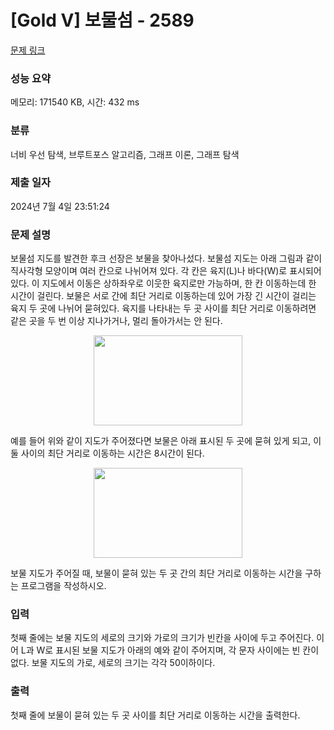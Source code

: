 # [Gold V] 보물섬 - 2589 

[문제 링크](https://www.acmicpc.net/problem/2589) 

### 성능 요약

메모리: 171540 KB, 시간: 432 ms

### 분류

너비 우선 탐색, 브루트포스 알고리즘, 그래프 이론, 그래프 탐색

### 제출 일자

2024년 7월 4일 23:51:24

### 문제 설명

<p>보물섬 지도를 발견한 후크 선장은 보물을 찾아나섰다. 보물섬 지도는 아래 그림과 같이 직사각형 모양이며 여러 칸으로 나뉘어져 있다. 각 칸은 육지(L)나 바다(W)로 표시되어 있다. 이 지도에서 이동은 상하좌우로 이웃한 육지로만 가능하며, 한 칸 이동하는데 한 시간이 걸린다. 보물은 서로 간에 최단 거리로 이동하는데 있어 가장 긴 시간이 걸리는 육지 두 곳에 나뉘어 묻혀있다. 육지를 나타내는 두 곳 사이를 최단 거리로 이동하려면 같은 곳을 두 번 이상 지나가거나, 멀리 돌아가서는 안 된다.</p>

<p style="text-align: center;"><img alt="" src="https://www.acmicpc.net/upload/images/c1bYIsKpI6m317EAx.jpg" style="width: 238px; height: 144px; "></p>

<p>예를 들어 위와 같이 지도가 주어졌다면 보물은 아래 표시된 두 곳에 묻혀 있게 되고, 이 둘 사이의 최단 거리로 이동하는 시간은 8시간이 된다.</p>

<p style="text-align: center;"><img alt="" src="https://www.acmicpc.net/upload/images/XqDkWCRUWbzZ.jpg" style="width: 238px; height: 144px; "></p>

<p>보물 지도가 주어질 때, 보물이 묻혀 있는 두 곳 간의 최단 거리로 이동하는 시간을 구하는 프로그램을 작성하시오.</p>

### 입력 

 <p>첫째 줄에는 보물 지도의 세로의 크기와 가로의 크기가 빈칸을 사이에 두고 주어진다. 이어 L과 W로 표시된 보물 지도가 아래의 예와 같이 주어지며, 각 문자 사이에는 빈 칸이 없다. 보물 지도의 가로, 세로의 크기는 각각 50이하이다.</p>

### 출력 

 <p>첫째 줄에 보물이 묻혀 있는 두 곳 사이를 최단 거리로 이동하는 시간을 출력한다.</p>

